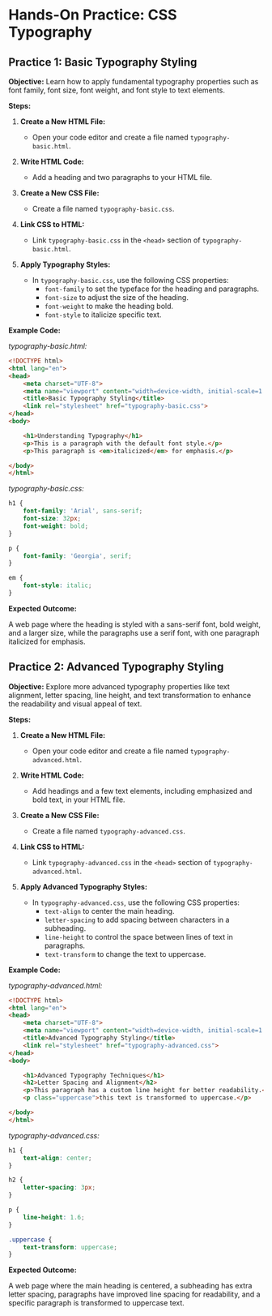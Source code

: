 # **Hands-On Practice: CSS Typography**

## **Practice 1: Basic Typography Styling**

**Objective:** Learn how to apply fundamental typography properties such as font family, font size, font weight, and font style to text elements.

**Steps:**

1.  **Create a New HTML File:**
    
    -   Open your code editor and create a file named `typography-basic.html`.
2.  **Write HTML Code:**
    
    -   Add a heading and two paragraphs to your HTML file.
3.  **Create a New CSS File:**
    
    -   Create a file named `typography-basic.css`.
4.  **Link CSS to HTML:**
    
    -   Link `typography-basic.css` in the `<head>` section of `typography-basic.html`.
5.  **Apply Typography Styles:**
    
    -   In `typography-basic.css`, use the following CSS properties:
        -   `font-family` to set the typeface for the heading and paragraphs.
        -   `font-size` to adjust the size of the heading.
        -   `font-weight` to make the heading bold.
        -   `font-style` to italicize specific text.

**Example Code:**

_typography-basic.html:_
```html
<!DOCTYPE html>
<html lang="en">
<head>
    <meta charset="UTF-8">
    <meta name="viewport" content="width=device-width, initial-scale=1.0">
    <title>Basic Typography Styling</title>
    <link rel="stylesheet" href="typography-basic.css">
</head>
<body>

    <h1>Understanding Typography</h1>
    <p>This is a paragraph with the default font style.</p>
    <p>This paragraph is <em>italicized</em> for emphasis.</p>

</body>
</html>
```
*typography-basic.css:*
```css
h1 {
    font-family: 'Arial', sans-serif;
    font-size: 32px;
    font-weight: bold;
}

p {
    font-family: 'Georgia', serif;
}

em {
    font-style: italic;
}
```

**Expected Outcome:**

A web page where the heading is styled with a sans-serif font, bold weight, and a larger size, while the paragraphs use a serif font, with one paragraph italicized for emphasis.

## **Practice 2: Advanced Typography Styling**

 **Objective:** Explore more advanced typography properties like text alignment, letter spacing, line height, and text transformation to enhance the readability and visual appeal of text.

**Steps:**

1.  **Create a New HTML File:**
    
    -   Open your code editor and create a file named `typography-advanced.html`.
2.  **Write HTML Code:**
    
    -   Add headings and a few text elements, including emphasized and bold text, in your HTML file.
3.  **Create a New CSS File:**
    
    -   Create a file named `typography-advanced.css`.
4.  **Link CSS to HTML:**
    
    -   Link `typography-advanced.css` in the `<head>` section of `typography-advanced.html`.
5.  **Apply Advanced Typography Styles:**
    
    -   In `typography-advanced.css`, use the following CSS properties:
        -   `text-align` to center the main heading.
        -   `letter-spacing` to add spacing between characters in a subheading.
        -   `line-height` to control the space between lines of text in paragraphs.
        -   `text-transform` to change the text to uppercase.

**Example Code:**

_typography-advanced.html:_
```html
<!DOCTYPE html>
<html lang="en">
<head>
    <meta charset="UTF-8">
    <meta name="viewport" content="width=device-width, initial-scale=1.0">
    <title>Advanced Typography Styling</title>
    <link rel="stylesheet" href="typography-advanced.css">
</head>
<body>

    <h1>Advanced Typography Techniques</h1>
    <h2>Letter Spacing and Alignment</h2>
    <p>This paragraph has a custom line height for better readability.</p>
    <p class="uppercase">this text is transformed to uppercase.</p>

</body>
</html>
```
*typography-advanced.css:*
```css
h1 {
    text-align: center;
}

h2 {
    letter-spacing: 3px;
}

p {
    line-height: 1.6;
}

.uppercase {
    text-transform: uppercase;
}
```
**Expected Outcome:**

A web page where the main heading is centered, a subheading has extra letter spacing, paragraphs have improved line spacing for readability, and a specific paragraph is transformed to uppercase text.
<!--stackedit_data:
eyJoaXN0b3J5IjpbLTE1MTg3Nzc2NTBdfQ==
-->
